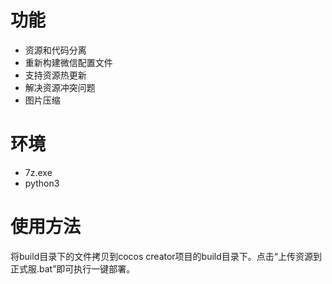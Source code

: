 # 功能
- 资源和代码分离
- 重新构建微信配置文件
- 支持资源热更新
- 解决资源冲突问题
- 图片压缩

# 环境
- 7z.exe
- python3

# 使用方法
将build目录下的文件拷贝到cocos creator项目的build目录下。点击“上传资源到正式服.bat”即可执行一键部署。
